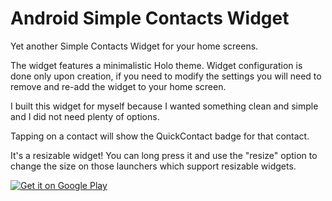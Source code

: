 # Android Simple Contacts Widget

Yet another Simple Contacts Widget for your home screens.

The widget features a minimalistic Holo theme. 
Widget configuration is done only upon creation, if you need to modify the settings you will need to remove and re-add the widget to your home screen.

I built this widget for myself because I wanted something clean and simple and I did not need plenty of options. 

Tapping on a contact will show the QuickContact badge for that contact.

It's a resizable widget! You can long press it and use the "resize" option to change the size on those launchers which support resizable widgets.

<a href="https://play.google.com/store/apps/details?id=com.eezzyweb.gridwidget">
  <img alt="Get it on Google Play"
       src="https://developer.android.com/images/brand/en_generic_rgb_wo_60.png" />
</a>
